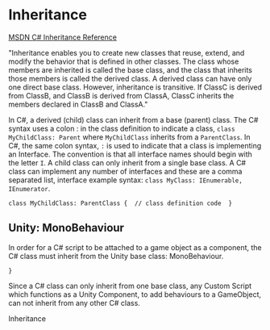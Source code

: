 # Inheritance
 [MSDN C# Inheritance Reference](https://msdn.microsoft.com/en-us/library/ms173149.aspx)

"Inheritance enables you to create new classes that reuse, extend, and modify the behavior that is defined in other classes. The class whose members are inherited is called the base class, and the class that inherits those members is called the derived class. A derived class can have only one direct base class. However, inheritance is transitive. If ClassC is derived from ClassB, and ClassB is derived from ClassA, ClassC inherits the members declared in ClassB and ClassA." 

In C#, a derived (child) class can inherit from a base (parent) class.  The C# syntax uses a colon :  in the class definition to indicate a class, ``class MyChildClass: Parent`` where ``MyChildClass`` inherits from a ``ParentClass``.  In C#, the same colon syntax, ``:`` is used to indicate that a class is implementing an Interface.  The convention is that all interface names should begin with the letter `I`.  A child class can only inherit from a single base class.  A C# class can implement any number of interfaces and these are a comma separated list, interface example syntax: ``class MyClass: IEnumerable, IEnumerator``. 

``class MyChildClass: ParentClass {  // class definition code  } ``  


## Unity: MonoBehaviour
In order for a C# script to be attached to a game object as a component, the C# class must inherit from the Unity base class: MonoBehaviour.

``` class myScriptClass: MonoBehaviour{  //class definition code
}
```

Since a C# class can only inherit from one base class, any Custom Script which functions as a Unity Component, to add behaviours to a GameObject, can not inherit from any other C# class.

Inheritance